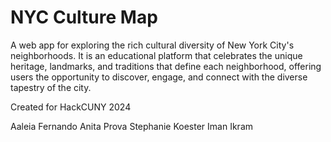 # NYC Culture Map

A web app for exploring the rich cultural diversity of New York City's neighborhoods. It is an educational platform that celebrates the unique heritage, landmarks, and traditions that define each neighborhood, offering users the opportunity to discover, engage, and connect with the diverse tapestry of the city.

Created for HackCUNY 2024

Aaleia Fernando
Anita Prova
Stephanie Koester
Iman Ikram
